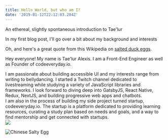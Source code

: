 ```yaml
---
title: Hello World, but who am I?
date: '2019-01-12T22:12:03.284Z'
---
```


An ethereal, slightly spontaneous introduction to Tae'lur

In my first blog post, I'll go over a bit about my background and interests

Oh, and here's a great quote from this Wikipedia on
[salted duck eggs](http://en.wikipedia.org/wiki/Salted_duck_egg).


Hey everyone! My name is Tae'lur Alexis. I am a Front-End Engineer as well as Founder of codeeveryday.io.

<div>I am passionate about building accessible UI and my interests range from writing to bellydancing. I started a Twitch channel dedicated to livestreaming while studying a variety of JavaScript libraries and frameworks. I look forward to diving deep into GatsbyJS, React Native, Redux, NextJS, and building progressive web apps and chatbots.</div>

<div>I am also in the process of building my side project turned startup, codeeveryday.io. The startup is a platform dedicated to providing learning resources, curating a study plan based on needs and goals, and a way to find mentorship and get connected with startups.</div>

<img src="https://ibb.co/SNT8F5w">



![Chinese Salty Egg](./salty_egg.jpg)
